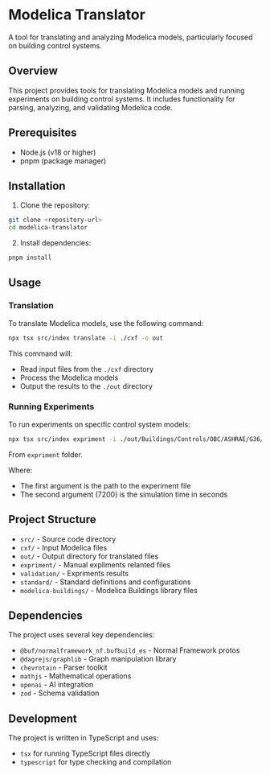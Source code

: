 # Modelica Translator

A tool for translating and analyzing Modelica models, particularly focused on building control systems.

## Overview

This project provides tools for translating Modelica models and running experiments on building control systems. It includes functionality for parsing, analyzing, and validating Modelica code.

## Prerequisites

- Node.js (v18 or higher)
- pnpm (package manager)

## Installation

1. Clone the repository:

```bash
git clone <repository-url>
cd modelica-translator
```

2. Install dependencies:

```bash
pnpm install
```

## Usage

### Translation

To translate Modelica models, use the following command:

```bash
npx tsx src/index translate -i ./cxf -o out
```

This command will:

- Read input files from the `./cxf` directory
- Process the Modelica models
- Output the results to the `./out` directory

### Running Experiments

To run experiments on specific control system models:

```bash
npx tsx src/index expriment -i ./out/Buildings/Controls/OBC/ASHRAE/G36/Generic/Validation/TimeSuppressionNegativeStartTime.js -d 7200
```

From `expriment` folder.

Where:

- The first argument is the path to the experiment file
- The second argument (7200) is the simulation time in seconds

## Project Structure

- `src/` - Source code directory
- `cxf/` - Input Modelica files
- `out/` - Output directory for translated files
- `expriment/` - Manual expliments relanted files
- `validation/` - Expriments results
- `standard/` - Standard definitions and configurations
- `modelica-buildings/` - Modelica Buildings library files

## Dependencies

The project uses several key dependencies:

- `@buf/normalframework_nf.bufbuild_es` - Normal Framework protos
- `@dagrejs/graphlib` - Graph manipulation library
- `chevrotain` - Parser toolkit
- `mathjs` - Mathematical operations
- `openai` - AI integration
- `zod` - Schema validation

## Development

The project is written in TypeScript and uses:

- `tsx` for running TypeScript files directly
- `typescript` for type checking and compilation
